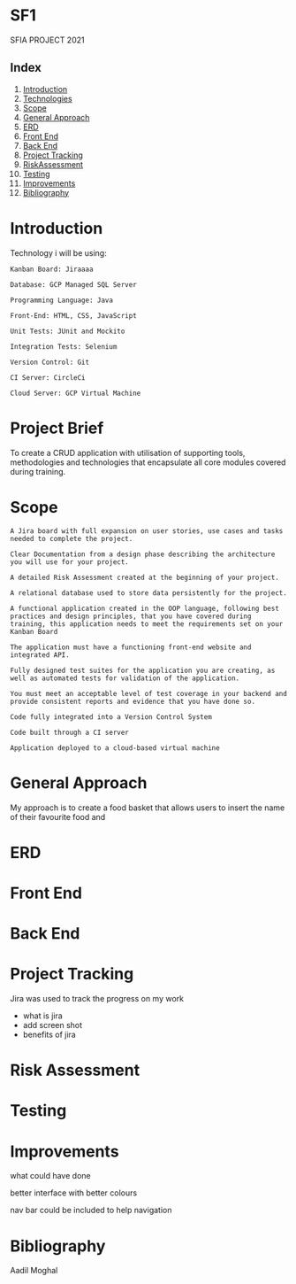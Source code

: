 # SF1





SFIA PROJECT 2021	

## Index

1. [Introduction](#Introduction)
2. [Technologies](#Technologies)
3. [Scope](#Scope)
4. [General Approach](#General_Approach)  
5. [ERD](#ERD)
6. [Front End](#Front_End)
7. [Back End](#Back_End)
9. [Project Tracking](#Project_Tracking)
10. [RiskAssessment](#Risk_Assessment)
11. [Testing](#Testing)
12. [Improvements](#Improvements)
13. [Bibliography](#Bibliography)



# Introduction

Technology i will be using:

    Kanban Board: Jiraaaa

    Database: GCP Managed SQL Server

    Programming Language: Java

    Front-End: HTML, CSS, JavaScript

    Unit Tests: JUnit and Mockito

    Integration Tests: Selenium

    Version Control: Git

    CI Server: CircleCi

    Cloud Server: GCP Virtual Machine

# Project Brief

To create a CRUD application with utilisation of supporting tools, methodologies and technologies that encapsulate all core modules covered during training.

# Scope

    A Jira board with full expansion on user stories, use cases and tasks needed to complete the project.

    Clear Documentation from a design phase describing the architecture you will use for your project.

    A detailed Risk Assessment created at the beginning of your project.

    A relational database used to store data persistently for the project.

    A functional application created in the OOP language, following best practices and design principles, that you have covered during training, this application needs to meet the requirements set on your Kanban Board

    The application must have a functioning front-end website and integrated API.

    Fully designed test suites for the application you are creating, as well as automated tests for validation of the application.

    You must meet an acceptable level of test coverage in your backend and provide consistent reports and evidence that you have done so.

    Code fully integrated into a Version Control System

    Code built through a CI server

    Application deployed to a cloud-based virtual machine

# General Approach

My approach is to create a food basket that allows users to insert the name of their favourite food and 
# ERD








# Front End
# Back End
# Project Tracking

Jira was used to track the progress on my work
- what is jira
- add screen shot
- benefits of jira
# Risk Assessment


# Testing


# Improvements

what could have done

better interface with better colours

nav bar could be included to help navigation


# Bibliography

Aadil Moghal